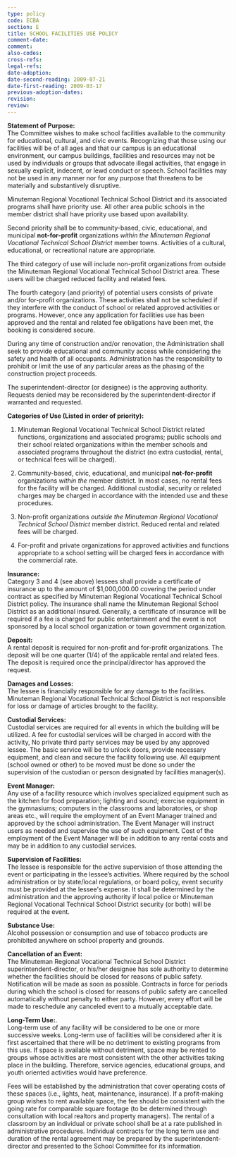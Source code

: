 ```yaml
---
type: policy
code: ECBA
section: E
title: SCHOOL FACILITIES USE POLICY
comment-date:
comment:
also-codes:
cross-refs:
legal-refs:
date-adoption: 
date-second-reading: 2009-07-21
date-first-reading: 2009-03-17
previous-adoption-dates: 
revision: 
review: 
---
```


**Statement of Purpose:**   
The Committee wishes to make school facilities available to the community for educational, cultural, and civic events.  Recognizing that those using our facilities will be of all ages and that our campus is an educational environment, our campus buildings, facilities and resources may not be used by individuals or groups that advocate illegal activities, that engage in sexually explicit, indecent, or lewd conduct or speech.  School facilities may not be used in any manner nor for any purpose that threatens to be materially and substantively disruptive. 

Minuteman Regional Vocational Technical School District and its associated programs shall have priority use.  All other area public schools in the member district shall have priority use based upon availability. 

Second priority shall be to community-based, civic, educational, and municipal **not-for-profit** organizations *within the Minuteman Regional Vocational Technical School District* member towns.  Activities of a cultural, educational, or recreational nature are appropriate. 

The third category of use will include non-profit organizations from outside the Minuteman Regional Vocational Technical School District area.  These users will be charged reduced facility and related fees. 

The fourth category (and priority) of potential users consists of private and/or for-profit organizations.  These activities shall not be scheduled if they interfere with the conduct of school or related approved activities or programs.  However, once any application for facilities use has been approved and the rental and related fee obligations have been met, the booking is considered secure. 

During any time of construction and/or renovation, the Administration shall seek to provide educational and community access while considering the safety and health of all occupants.  Administration has the responsibility to prohibit or limit the use of any particular areas as the phasing of the construction project proceeds.

The superintendent-director (or designee) is the approving authority.  Requests denied may be reconsidered by the superintendent-director if warranted and requested. 

**Categories of Use (Listed in order of priority):**

1.	Minuteman Regional Vocational Technical School District related functions, organizations and associated programs; public schools and their school related organizations within the member schools and associated programs throughout the district (no extra custodial, rental, or technical fees will be charged). 

2.	Community-based, civic, educational, and municipal **not-for-profit** organizations *within the* member district.  In most cases, no rental fees for the facility will be charged.  Additional custodial, security or related charges may be charged in accordance with the intended use and these procedures.

3.	Non-profit organizations *outside the Minuteman Regional Vocational Technical School District* member district.  Reduced rental and related fees will be charged.

4.	For-profit and private organizations for approved activities and functions appropriate to a school setting will be charged fees in accordance with the commercial rate.

**Insurance:**   
Category 3 and 4 (see above) lessees shall provide a certificate of insurance up to the amount of $1,000,000.00 covering the period under contract as specified by Minuteman Regional Vocational Technical School District policy.  The insurance shall name the Minuteman Regional School District as an additional insured.  Generally, a certificate of insurance will be required if a fee is charged for public entertainment and the event is not sponsored by a local school organization or town government organization. 

**Deposit:**   
A rental deposit is required for non-profit and for-profit organizations.  The deposit will be one quarter (1/4) of the applicable rental and related fees.  The deposit is required once the principal/director has approved the request.

**Damages and Losses:**  
The lessee is financially responsible for any damage to the facilities.  Minuteman Regional Vocational Technical School District is not responsible for loss or damage of articles brought to the facility. 

**Custodial Services:**   
Custodial services are required for all events in which the building will be utilized. A fee for custodial services will be charged in accord with the activity, No private third party services may be used by any approved lessee.  The basic service will be to unlock doors, provide necessary equipment, and clean and secure the facility following use.  All equipment (school owned or other) to be moved must be done so under the supervision of the custodian or person designated by facilities manager(s). 

**Event Manager:**   
Any use of a facility resource which involves specialized equipment such as the kitchen for food preparation; lighting and sound; exercise equipment in the gymnasiums; computers in the classrooms and laboratories, or shop areas etc., will require the employment of an Event Manager trained and approved by the school administration.  The Event Manager will instruct users as needed and supervise the use of such equipment.  Cost of the employment of the Event Manager will be in addition to any rental costs and may be in addition to any custodial services. 

**Supervision of Facilities:**    
The lessee is responsible for the active supervision of those attending the event or participating in the lessee’s activities.  Where required by the school administration or by state/local regulations, or board policy, event security must be provided at the lessee's expense.  It shall be determined by the administration and the approving authority if local police or Minuteman Regional Vocational Technical School District security (or both) will be required at the event.

**Substance Use:**    
Alcohol possession or consumption and use of tobacco products are prohibited anywhere on school property and grounds. 

**Cancellation of an Event:**   
The Minuteman Regional Vocational Technical School District superintendent-director, or his/her designee has sole authority to determine whether the facilities should be closed for reasons of public safety. Notification will be made as soon as possible.  Contracts in force for periods during which the school is closed for reasons of public safety are cancelled automatically without penalty to either party.  However, every effort will be made to reschedule any canceled event to a mutually acceptable date. 

**Long-Term Use:**.  
Long-term use of any facility will be considered to be one or more successive weeks. Long-term use of facilities will be considered after it is first ascertained that there will be no detriment to existing programs from this use.  If space is available without detriment, space may be rented to groups whose activities are most consistent with the other activities taking place in the building.  Therefore, service agencies, educational groups, and youth oriented activities would have preference. 

Fees will be established by the administration that cover operating costs of these spaces (i.e., lights, heat, maintenance, insurance).  If a profit-making group wishes to rent available space, the fee should be consistent with the going rate for comparable square footage (to be determined through consultation with local realtors and property managers).  The rental of a classroom by an individual or private school shall be at a rate published in administrative procedures.  Individual contracts for the long term use and duration of the rental agreement may be prepared by the superintendent-director and presented to the School Committee for its information. 

